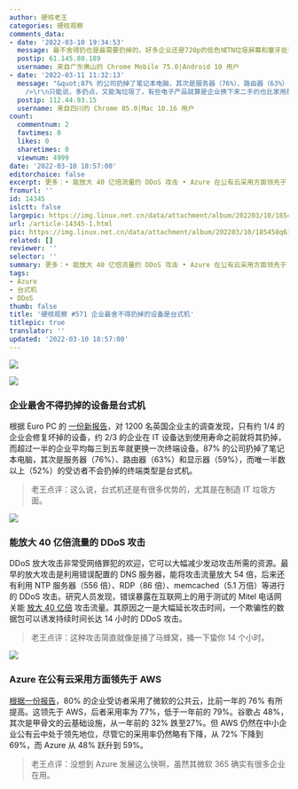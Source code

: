 ```yaml
---
author: 硬核老王
categories: 硬核观察
comments_data:
- date: '2022-03-10 19:34:53'
  message: 最不舍得扔也是最需要扔掉的，好多企业还是720p的低色域TN垃圾屏幕和塞牙处理器搭配，加上陈年的流氓软件附体，还不能随便重装系统，结果是办公都卡。
  postip: 61.145.80.189
  username: 来自广东佛山的 Chrome Mobile 75.0|Android 10 用户
- date: '2022-03-11 11:32:13'
  message: "&quot;87% 的公司扔掉了笔记本电脑，其次是服务器（76%）、路由器（63%）和显示器（59%）&quot;。<br />\r\n<br
    />\r\n只能说，多扔点，又能淘垃圾了，有些电子产品就算是企业换下来二手的也比家用版强一些。"
  postip: 112.44.93.15
  username: 来自四川的 Chrome 85.0|Mac 10.16 用户
count:
  commentnum: 2
  favtimes: 0
  likes: 0
  sharetimes: 0
  viewnum: 4999
date: '2022-03-10 18:57:00'
editorchoice: false
excerpt: 更多：• 能放大 40 亿倍流量的 DDoS 攻击 • Azure 在公有云采用方面领先于 AWS
fromurl: ''
id: 14345
islctt: false
largepic: https://img.linux.net.cn/data/attachment/album/202203/10/185458q6ifbh96ngcl5xbl.jpg
url: /article-14345-1.html
pic: https://img.linux.net.cn/data/attachment/album/202203/10/185458q6ifbh96ngcl5xbl.jpg.thumb.jpg
related: []
reviewer: ''
selector: ''
summary: 更多：• 能放大 40 亿倍流量的 DDoS 攻击 • Azure 在公有云采用方面领先于 AWS
tags:
- Azure
- 台式机
- DDoS
thumb: false
title: '硬核观察 #571 企业最舍不得扔掉的设备是台式机'
titlepic: true
translator: ''
updated: '2022-03-10 18:57:00'
---
```


![](/data/attachment/album/202203/10/185458q6ifbh96ngcl5xbl.jpg)


![](/data/attachment/album/202203/10/185521x4whdwz5jpjp4pj5.jpg)


### 企业最舍不得扔掉的设备是台式机


根据 Euro PC 的 [一份新报告](https://www.techradar.com/news/many-businesses-are-throwing-away-it-equipment-before-end-of-life)，对 1200 名英国企业主的调查发现，只有约 1/4 的企业会修复坏掉的设备，约 2/3 的企业在 IT 设备达到使用寿命之前就将其扔掉，而超过一半的企业平均每三到五年就更换一次终端设备。87% 的公司扔掉了笔记本电脑，其次是服务器（76%）、路由器（63%）和显示器（59%），而唯一半数以上（52%）的受访者不会扔掉的终端类型是台式机。



> 
> 老王点评：这么说，台式机还是有很多优势的，尤其是在制造 IT 垃圾方面。
> 
> 
> 


![](/data/attachment/album/202203/10/185508eyjwjfz3dryqo8ry.jpg)


### 能放大 40 亿倍流量的 DDoS 攻击


DDoS 放大攻击非常受网络罪犯的欢迎，它可以大幅减少发动攻击所需的资源。最早的放大攻击是利用错误配置的 DNS 服务器，能将攻击流量放大 54 倍，后来还有利用 NTP 服务器（556 倍）、RDP（86 倍）、memcached（5.1 万倍）等进行的 DDoS 攻击。研究人员发现，错误暴露在互联网上的用于测试的 Mitel 电话网关能 [放大 40 亿倍](https://arstechnica.com/information-technology/2022/03/ddosers-use-new-method-capable-of-amplifying-traffic-by-a-factor-of-4-billion/) 攻击流量。其原因之一是大幅延长攻击时间，一个欺骗性的数据包可以诱发持续时间长达 14 小时的 DDoS 攻击。



> 
> 老王点评：这种攻击简直就像是捅了马蜂窝，捅一下蛰你 14 个小时。
> 
> 
> 


![](/data/attachment/album/202203/10/185656owm6wlg4thl4ztlb.jpg)


### Azure 在公有云采用方面领先于 AWS


[根据一份报告](https://www.theregister.com/2022/03/09/state_of_cloud_survey/)，80% 的企业受访者采用了微软的公共云，比前一年的 76% 有所提高。这领先于 AWS，后者采用率为 77%，低于一年前的 79%。谷歌占 48%，其次是甲骨文的云基础设施，从一年前的 32% 跌至27%。但 AWS 仍然在中小企业公有云中处于领先地位，尽管它的采用率仍然略有下降，从 72% 下降到 69%，而 Azure 从 48% 跃升到 59%。



> 
> 老王点评：没想到 Azure 发展这么快啊，虽然其微软 365 确实有很多企业在用。
> 
> 
>